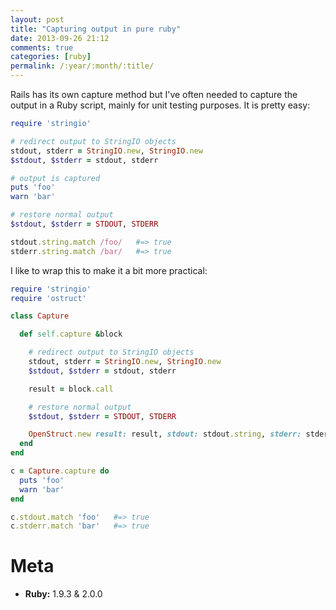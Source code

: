 ```yaml
---
layout: post
title: "Capturing output in pure ruby"
date: 2013-09-26 21:12
comments: true
categories: [ruby]
permalink: /:year/:month/:title/
---
```


Rails has its own capture method but I've often needed to capture the output in
a Ruby script, mainly for unit testing purposes. It is pretty easy:

```rb
require 'stringio'

# redirect output to StringIO objects
stdout, stderr = StringIO.new, StringIO.new
$stdout, $stderr = stdout, stderr

# output is captured
puts 'foo'
warn 'bar'

# restore normal output
$stdout, $stderr = STDOUT, STDERR

stdout.string.match /foo/   #=> true
stderr.string.match /bar/   #=> true
```

<!-- more -->

I like to wrap this to make it a bit more practical:

```rb
require 'stringio'
require 'ostruct'

class Capture

  def self.capture &block

    # redirect output to StringIO objects
    stdout, stderr = StringIO.new, StringIO.new
    $stdout, $stderr = stdout, stderr

    result = block.call

    # restore normal output
    $stdout, $stderr = STDOUT, STDERR

    OpenStruct.new result: result, stdout: stdout.string, stderr: stderr.string
  end
end

c = Capture.capture do
  puts 'foo'
  warn 'bar'
end

c.stdout.match 'foo'   #=> true
c.stderr.match 'bar'   #=> true
```

# Meta

* **Ruby:** 1.9.3 & 2.0.0
